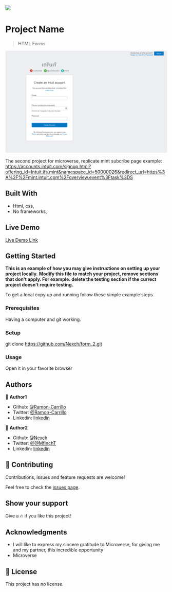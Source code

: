 ![](https://img.shields.io/badge/Microverse-blueviolet)

# Project Name

> HTML Forms

![screenshot](./form.png)

The second project for microverse, replicate mint subcribe page
example: https://accounts.intuit.com/signup.html?offering_id=Intuit.ifs.mint&namespace_id=50000026&redirect_url=https%3A%2F%2Fmint.intuit.com%2Foverview.event%3Ftask%3DS

## Built With

- Html, css,
- No frameworks,

## Live Demo

[Live Demo Link](https://nexch.github.io/form_2/index.html)

## Getting Started

**This is an example of how you may give instructions on setting up your project locally.**
**Modify this file to match your project, remove sections that don't apply. For example: delete the testing section if the currect project doesn't require testing.**

To get a local copy up and running follow these simple example steps.

### Prerequisites

Having a computer and git working.

### Setup

git clone https://github.com/Nexch/form_2.git

### Usage

Open it in your favorite browser

## Authors

👤 **Author1**

- Github: [@Ramon-Carrillo](https://github.com/Ramon-Carrillo)
- Twitter: [@Ramon-Carrillo](https://twitter.com/twitterhandle)
- Linkedin: [linkedin](https://linkedin.com/linkedinhandle)

👤 **Author2**

- Github: [@Nexch](https://github.com/Nexch)
- Twitter: [@@MfinchT](https://twitter.com/MfinchT)
- Linkedin: [linkedin](www.linkedin.com/in/Nexch)

## 🤝 Contributing

Contributions, issues and feature requests are welcome!

Feel free to check the [issues page](issues/).

## Show your support

Give a :fire: if you like this project!

## Acknowledgments

- I will like to express my sincere gratitude to Microverse, for giving me and my partner, this incredible opportunity
- Microverse

## 📝 License

This project has no license.
